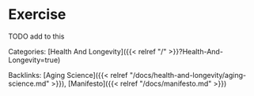 # Exercise

TODO add to this

Categories:
[Health And Longevity]({{< relref "/" >}}?Health-And-Longevity=true)

Backlinks:
[Aging Science]({{< relref "/docs/health-and-longevity/aging-science.md" >}}),
[Manifesto]({{< relref "/docs/manifesto.md" >}})